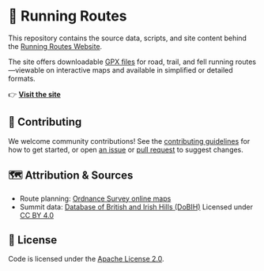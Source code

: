 # 🏃 Running Routes

This repository contains the source data, scripts, and site content behind the [Running Routes Website](https://thomasturrell.github.io/running-routes/).

The site offers downloadable [GPX files](https://en.wikipedia.org/wiki/GPS_Exchange_Format) for road, trail, and fell running routes—viewable on interactive maps and available in simplified or detailed formats.

👉 **[Visit the site](https://thomasturrell.github.io/running-routes/)**

## 🤝 Contributing

We welcome community contributions!
See the [contributing guidelines](CONTRIBUTING.md) for how to get started, or open [an issue](https://github.com/thomasturrell/running-routes/issues) or [pull request](https://github.com/thomasturrell/running-routes/pulls) to suggest changes.

## 🗺️ Attribution & Sources

* Route planning: [Ordnance Survey online maps](https://explore.osmaps.com/)
* Summit data: [Database of British and Irish Hills (DoBIH)](https://www.hills-database.co.uk/)
  Licensed under [CC BY 4.0](https://creativecommons.org/licenses/by/4.0/)

## 📄 License

Code is licensed under the [Apache License 2.0](https://www.apache.org/licenses/LICENSE-2.0).


